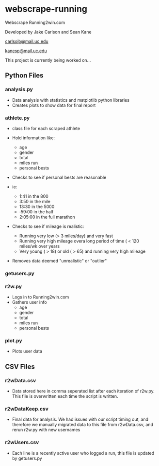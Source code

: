 # webscrape-running
Webscrape Running2win.com

Developed by Jake Carlson and Sean Kane

carlsojb@mail.uc.edu

kanesp@mail.uc.edu

This project is currently being worked on...

## Python Files

### analysis.py
* Data analysis with statistics and matplotlib python libraries
* Creates plots to show data for final report


### athlete.py
* class file for each scraped athlete

* Hold information like:
    * age
    * gender
    * total
    * miles run
    * personal bests
* Checks to see if personal bests are reasonable
* ie:
    * 1:41 in the 800
    * 3:50 in the mile
    * 13:30 in the 5000
    * :59:00 in the half
    * 2:05:00 in the full marathon
* Checks to see if mileage is realistic:
    * Running very low (> 3 miles/day) and very fast
    * Running very high mileage overa  long period of time ( < 120 miles/wk over years
    * Very young ( > 18) or old ( > 65) and running very high mileage
* Removes data deemed "unrealistic" or "outlier"

### getusers.py


### r2w.py
* Logs in to Running2win.com
* Gathers user info 
    * age
    * gender
    * total
    * miles run
    * personal bests


### plot.py
* Plots user data

## CSV Files

### r2wData.csv
* Data stored here in comma seperated list after each iteration of r2w.py. This file is overwritten each time the script is written.

### r2wDataKeep.csv
* Final data for analysis. We had issues with our script timing out, and therefore we manually migrated data to this file from r2wData.csv, and rerun r2w.py with new usernames

### r2wUsers.csv
* Each line is a recently active user who logged a run, this file is updated by getusers.py
